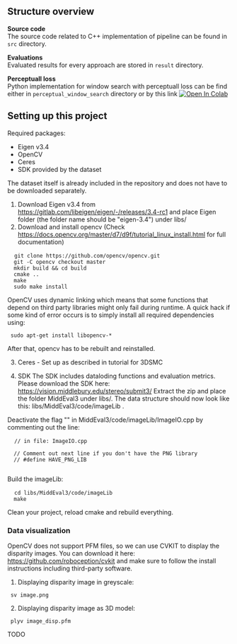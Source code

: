 ## Structure overview
**Source code**  
The source code related to C++ implementation of pipeline can be found in `src`  directory.  
  
**Evaluations**  
Evaluated results for every approach are stored in `result` directory.  
  
**Perceptuall loss**    
Python implementation for window search with perceptuall loss can be find either in `perceptual_window_search` directory or by this link [![Open In Colab](https://colab.research.google.com/assets/colab-badge.svg)](https://colab.research.google.com/drive/1-_9nUCgVG-z5bmwzbjZFOWufCbO8qSbb?usp=sharing)



## Setting up this project
Required packages: 
- Eigen v3.4
- OpenCV 
- Ceres
- SDK provided by the dataset

The dataset itself is already included in the repository and does not have to be downloaded separately. 

1. Download Eigen v3.4 from https://gitlab.com/libeigen/eigen/-/releases/3.4-rc1 and place Eigen folder (the folder name should be "eigen-3.4") under libs/
2. Download and install opencv (Check https://docs.opencv.org/master/d7/d9f/tutorial_linux_install.html for full documentation)
<pre> <code> git clone https://github.com/opencv/opencv.git
  git -C opencv checkout master
  mkdir build && cd build
  cmake .. 
  make 
  sudo make install
</code></pre>

OpenCV uses dynamic linking which means that some functions that depend on third party libraries might only fail during runtime. A quick hack if some kind of error occurs is to simply install all required dependencies using:
<pre><code> sudo apt-get install libopencv-* </code></pre>
After that, opencv has to be rebuilt and reinstalled. 

3. Ceres - Set up as described in tutorial for 3DSMC

4. SDK 
The SDK includes dataloding functions and evaluation metrics. 
Please download the SDK here: https://vision.middlebury.edu/stereo/submit3/
Extract the zip and place the folder MiddEval3 under libs/. The data structure should now look like this: libs/MiddEval3/code/imageLib .

Deactivate the flag "" in MiddEval3/code/imageLib/ImageIO.cpp by commenting out the line: 
<pre> <code> // in file: ImageIO.cpp

  // Comment out next line if you don't have the PNG library
  // #define HAVE_PNG_LIB 

</code></pre>

   
Build the imageLib: 
<pre> <code> cd libs/MiddEval3/code/imageLib
  make 
</code></pre>

Clean your project, reload cmake and rebuild everything. 


### Data visualization 
OpenCV does not support PFM files, so we can use CVKIT to display the disparity images. 
You can download it here: https://github.com/roboception/cvkit and make sure to follow the install instructions including third-party software. 

1. Displaying disparity image in greyscale: 
<pre><code> sv image.png </code></pre>

2. Displaying disparity image as 3D model: 
<pre><code> plyv image_disp.pfm </code></pre>

TODO 
